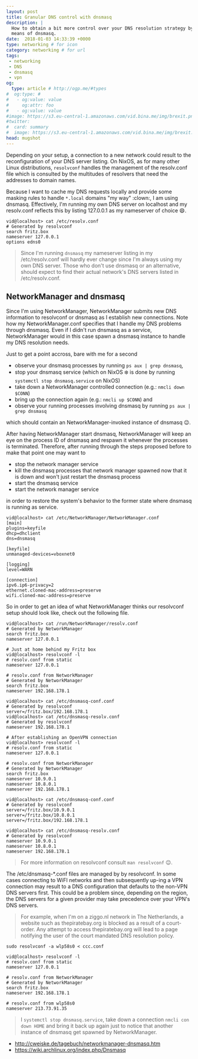 ```yaml
---
layout: post
title: Granular DNS control with dnsmasq
description: |
  How to obtain a bit more control over your DNS resolution strategy by
  means of dnsmasq.
date:  2018-01-03 14:33:39 +0000
type: networking # for icon
category: networking # for url
tags:
 - networking
 - DNS
 - dnsmasq
 - vpn
og:
  type: article # http://ogp.me/#types
#  og:type: # 
#   - og:value: value
#     og:attr: foo
#   - og:value: value
#image: https://s3.eu-central-1.amazonaws.com/vid.bina.me/img/brexit.png
#twitter:
#  card: summary
#  image: https://s3.eu-central-1.amazonaws.com/vid.bina.me/img/brexit.png
head: mugshot
---
```

Depending on your setup, a connection to a new network could result to the
reconfiguration of your DNS server listing. On NixOS, as for many other Linux
distributions, `resolvconf` handles the management of the resolv.conf file
which is consulted by the multitudes of resolvers that need the addresses to
domain names.

Because I want to cache my DNS requests locally and provide some masking rules
to handle `*.local` domains "my way" :clown:, I am using dnsmasq. Effectively,
I'm running my own DNS server on localhost and my resolv.conf reflects this by
listing 127.0.0.1 as my nameserver of choice :smile:.

```
vid@localhost> cat /etc/resolv.conf
# Generated by resolvconf
search fritz.box
nameserver 127.0.0.1
options edns0
```

> Since I'm running `dnsmasq` my nameserver listing in my /etc/resolv.conf
will hardly ever change since I'm always using my own DNS server. Those who
don't use dnsmasq or an alternative, should expect to find their actual
network's DNS servers listed in /etc/resolv.conf.

## NetworkManager and dnsmasq

Since I'm using NetworkManager, NetworkManager submits new DNS information to
resolvconf or dnsmasq as I establish new connections. Note how my
NetworkManager.conf specifies that I handle my DNS problems through dnsmasq.
Even if I didn't run dnsmasq as a service, NetworkManager would in this case
spawn a dnsmasq instance to handle my DNS resolution needs.

Just to get a point accross, bare with me for a second
 - observe your dnsmasq processes by running `ps aux | grep dnsmasq`,
 - stop your dnsmasq service (which on NixOS :snowflake: is done by running
 `systemctl stop dnsmasq.service` on NixOS)
 - take down a NetworkManager controlled connection (e.g.: `nmcli down $CONN`)
 - bring up the connection again (e.g.: `nmcli up $CONN`) and
 - observe your running processes involving dnsmasq by running
 `ps aux | grep dnsmasq`

which should contain an NetworkManager-invoked instance of dnsmasq :wink:.

After having NetworkManager start dnsmasq, NetworkManager will keep an eye on
the process ID of dnsmasq and respawn it whenever the processes is terminated.
Therefore, after running through the steps proposed before to make that point
one may want to 

 - stop the network manager service
 - kill the dnsmasq processes that network manager spawned now that it is down
 and won't just restart the dnsmasq process
 - start the dnsmasq service
 - start the network manager service

in order to restore the system's behavior to the former state where dnsmasq is
running as service.

```
vid@localhost> cat /etc/NetworkManager/NetworkManager.conf
[main]
plugins=keyfile
dhcp=dhclient
dns=dnsmasq

[keyfile]
unmanaged-devices=vboxnet0

[logging]
level=WARN

[connection]
ipv6.ip6-privacy=2
ethernet.cloned-mac-address=preserve
wifi.cloned-mac-address=preserve
```

So in order to get an idea of what NetworkManager thinks our resolvconf setup
should look like, check out the following file.

```
vid@localhost> cat /run/NetworkManager/resolv.conf
# Generated by NetworkManager
search fritz.box
nameserver 127.0.0.1
```

```
# Just at home behind my Fritz box
vid@localhost> resolvconf -l
# resolv.conf from static
nameserver 127.0.0.1

# resolv.conf from NetworkManager
# Generated by NetworkManager
search fritz.box
nameserver 192.168.178.1

vid@localhost> cat /etc/dnsmasq-conf.conf
# Generated by resolvconf
server=/fritz.box/192.168.178.1
vid@localhost> cat /etc/dnsmasq-resolv.conf
# Generated by resolvconf
nameserver 192.168.178.1
```

```
# After establishing an OpenVPN connection
vid@localhost> resolvconf -l
# resolv.conf from static
nameserver 127.0.0.1

# resolv.conf from NetworkManager
# Generated by NetworkManager
search fritz.box
nameserver 10.9.0.1
nameserver 10.8.0.1
nameserver 192.168.178.1

vid@localhost> cat /etc/dnsmasq-conf.conf
# Generated by resolvconf
server=/fritz.box/10.9.0.1
server=/fritz.box/10.8.0.1
server=/fritz.box/192.168.178.1

vid@localhost> cat /etc/dnsmasq-resolv.conf
# Generated by resolvconf
nameserver 10.9.0.1
nameserver 10.8.0.1
nameserver 192.168.178.1
```

> For more information on resolvconf consult `man resolvconf` :wink:.

The /etc/dnsmasq-\*.conf files are managed by by resolvconf. In some cases
connecting to WiFI networks and then subsequently up-ing a VPN connection
may result to a DNS configuration that defaults to the non-VPN DNS servers
first. This could be a problem since, depending on the region, the DNS
servers for a given provider may take precedence over your VPN's DNS
servers.

> For example, when I'm on a ziggo.nl network in The Netherlands, a website
such as thepiratebay.org is blocked as a result of a court-order. Any attempt
to access thepiratebay.org will lead to a page notifying the user of the court
mandated DNS resolution policy.


`sudo resolvconf -a wlp58s0 < ccc.conf`

```
vid@localhost> resolvconf -l
# resolv.conf from static
nameserver 127.0.0.1

# resolv.conf from NetworkManager
# Generated by NetworkManager
search fritz.box
nameserver 192.168.178.1

# resolv.conf from wlp58s0
nameserver 213.73.91.35
```

> I `systemctl stop dnsmasq.service`, take down a connection `nmcli con down HOME`
and bring it back up again just to notice that another instance of dnsmasq get
spawned by NetworkManager.

 - http://cweiske.de/tagebuch/networkmanager-dnsmasq.htm
 - https://wiki.archlinux.org/index.php/Dnsmasq
